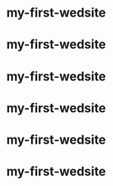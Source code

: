 # my-first-wedsite
# my-first-wedsite
# my-first-wedsite
# my-first-wedsite
# my-first-wedsite
# my-first-wedsite
